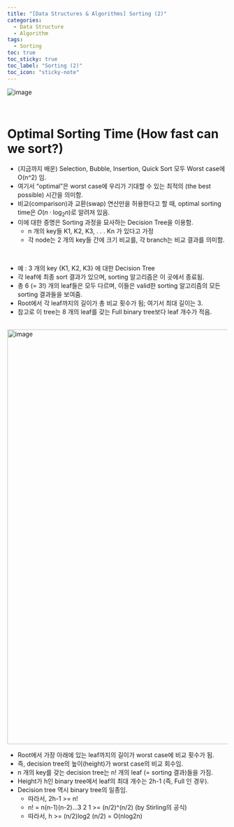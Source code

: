 ```yaml
---
title: "[Data Structures & Algorithms] Sorting (2)"
categories:
  - Data Structure
  - Algorithm
tags:
  - Sorting
toc: true
toc_sticky: true
toc_label: "Sorting (2)"
toc_icon: "sticky-note"
---
```


![image](https://user-images.githubusercontent.com/55765292/222598023-0eced08e-a03a-4366-a388-c9e2b218127b.png)

<br>

# Optimal Sorting Time (How fast can we sort?)

- (지금까지 배운) Selection, Bubble, Insertion, Quick Sort 모두 Worst case에 O(n^2) 임.
- 여기서 “optimal”은 worst case에 우리가 기대할 수 있는 최적의 (the best possible) 시간을 의미함.
- 비교(comparison)과 교환(swap) 연산만을 허용한다고 할 때, optimal sorting time은 $O(n \cdot \log_2n)$로 알려져 있음.
- 이에 대한 증명은 Sorting 과정을 묘사하는 Decision Tree을 이용함.
  - n 개의 key들 K1, K2, K3, . . . Kn 가 있다고 가정
  - 각 node는 2 개의 key들 간에 크기 비교를, 각 branch는 비교 결과를 의미함.

<br>

- 예 : 3 개의 key {K1, K2, K3} 에 대한 Decision Tree
- 각 leaf에 최종 sort 결과가 있으며, sorting 알고리즘은 이 곳에서 종료됨.
- 총 6 (= 3!) 개의 leaf들은 모두 다르며, 이들은 valid한 sorting 알고리즘의 모든 sorting 결과들을 보여줌.
- Root에서 각 leaf까지의 길이가 총 비교 횟수가 됨; 여기서 최대 길이는 3.
- 참고로 이 tree는 8 개의 leaf를 갖는 Full binary tree보다 leaf 개수가 적음.

<br>

<img width="950" alt="image" src="https://github.com/leechanwoo-kor/leechanwoo-kor.github.io/assets/55765292/8d2088fa-ae16-4249-b53d-221e0390a5a2">

<br>

- Root에서 가장 아래에 있는 leaf까지의 길이가 worst case에 비교 횟수가 됨.
- 즉, decision tree의 높이(height)가 worst case의 비교 회수임.
- n 개의 key를 갖는 decision tree는 n! 개의 leaf (= sorting 결과)들을 가짐.
- Height가 h인 binary tree에서 leaf의 최대 개수는 2h-1 (즉, Full 인 경우).
- Decision tree 역시 binary tree의 일종임.
  - 따라서, 2h-1 >= n!
  - n! = n(n-1)(n-2)…3 2 1 >= (n/2)^(n/2) (by Stirling의 공식)
  - 따라서, h >= (n/2)log2 (n/2) = O(nlog2n) 

<br>

